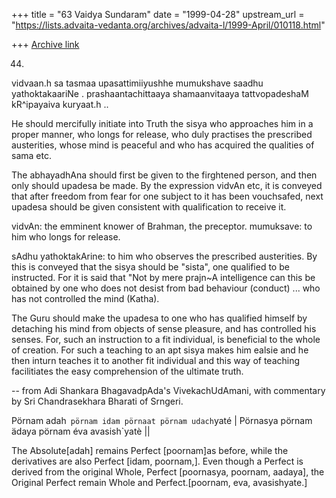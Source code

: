 +++
title = "63 Vaidya Sundaram"
date = "1999-04-28"
upstream_url = "https://lists.advaita-vedanta.org/archives/advaita-l/1999-April/010118.html"

+++
[Archive link](https://lists.advaita-vedanta.org/archives/advaita-l/1999-April/010118.html)

44)
vidvaan.h sa tasmaa upasattimiiyushhe
    mumukshave saadhu yathoktakaariNe .
prashaantachittaaya shamaanvitaaya
    tattvopadeshaM kR^ipayaiva kuryaat.h ..

 He should mercifully initiate into Truth the sisya who approaches him in a
proper manner, who longs for release, who duly practises the prescribed
austerities, whose mind is peaceful and who has acquired the qualities of
sama etc.

 The abhayadhAna should first be given to the firghtened person, and then
only should upadesa be made. By the expression vidvAn etc, it is conveyed
that after freedom from fear for one subject to it has been vouchsafed, next
upadesa should be given consistent with qualification to receive it.

vidvAn: the emminent knower of Brahman, the preceptor.
mumuksave: to him who longs for release.

sAdhu yathoktakArine: to him who observes the prescribed austerities. By
this is conveyed that the sisya should be "sista", one qualified to be
instructed.  For it is said that "Not by mere prajn~A intelligence can this
be obtained by one who does not desist from bad behaviour (conduct) ... who
has not controlled the mind (Katha).

The Guru should make the upadesa to one who has qualified himself by
detaching his mind from objects of sense pleasure, and has controlled his
senses. For, such an instruction to a fit individual, is beneficial to the
whole of creation. For such a teaching to an apt sisya makes him ealsie and
he then inturn teaches it to another fit individual and this way of teaching
facilitiates the easy comprehension of the ultimate truth.

--
from Adi Shankara BhagavadpAda's VivekachUdAmani,
with commentary by Sri Chandrasekhara Bharati of Srngeri.

Pörnam adah` pörnam idam pörnaat pörnam udach`yaté |
Pörnasya pörnam ädaya pörnam éva avasish`yatè ||

The Absolute[adah] remains Perfect [poornam]as before, while the derivatives
are also Perfect [idam, poornam,]. Even though a Perfect is derived from the
original Whole, Perfect [poornasya, poornam, aadaya], the Original Perfect
remain Whole and Perfect.[poornam, eva, avasishyate.]

